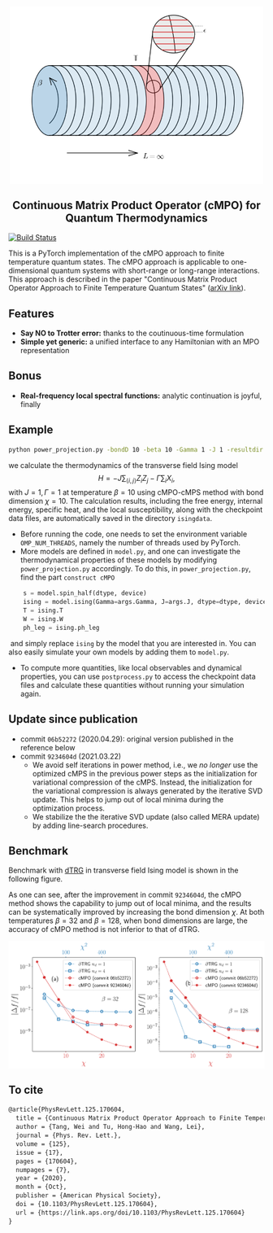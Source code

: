 <div align="center">
<img align="middle" src="_assets/logo.png" width="500" alt="logo"/>
<h2> Continuous Matrix Product Operator (cMPO) for Quantum Thermodynamics </h2>
</div>

[![Build Status](https://api.travis-ci.com/TensorBFS/cMPO.svg?token=bCr4MXNqz8r1WxLSWzAC&branch=master)](https://travis-ci.com/github/TensorBFS/cMPO)

This is a PyTorch implementation of the cMPO approach to finite temperature quantum states. The cMPO approach is applicable to one-dimensional quantum systems with short-range or long-range interactions. This approach is described in the paper "Continuous Matrix Product Operator Approach to Finite Temperature Quantum States" ([arXiv link](https://arxiv.org/abs/2004.12928)).

## Features

- **Say NO to Trotter error:** thanks to the coutinuous-time formulation 
- **Simple yet generic:**  a unified interface to any Hamiltonian with an MPO representation

## Bonus 

- **Real-frequency local spectral functions:** analytic continuation is joyful, finally

## Example

```bash
python power_projection.py -bondD 10 -beta 10 -Gamma 1 -J 1 -resultdir isingdata
```

we calculate the thermodynamics of the transverse field Ising model 
$$
H=-J\sum_{\langle i,j\rangle} Z_i Z_j -\Gamma\sum_i X_i,
$$
with $J=1,\Gamma=1$ at temperature $\beta=10$ using cMPO-cMPS method with bond dimension $\chi=10$. The calculation results, including the free energy, internal energy, specific heat, and the local susceptibility, along with the checkpoint data files, are automatically saved in the directory `isingdata`.

- Before running the code, one needs to set the environment variable `OMP_NUM_THREADS`, namely the number of threads used by PyTorch.
- More models are defined in `model.py`, and one can investigate the thermodynamical properties of these models by modifying `power_projection.py` accordingly. To do this, in  `power_projection.py`, find the part `construct cMPO`

```python
    s = model.spin_half(dtype, device)
    ising = model.ising(Gamma=args.Gamma, J=args.J, dtype=dtype, device=device) # cmpo def
    T = ising.T
    W = ising.W
    ph_leg = ising.ph_leg
```

​		and simply replace `ising` by the model that you are interested in. You can also  easily simulate your own models by adding them to  `model.py`.

- To compute more quantities, like local observables and dynamical properties, you can use `postprocess.py` to access the checkpoint data files and calculate these quantities without running your simulation again.

## Update since publication

- commit `06b52272` (2020.04.29): original version published in the reference below 
- commit `9234604d` (2021.03.22) 
  - We avoid self iterations in power method, i.e., we *no longer* use the optimized cMPS in the previous power steps as the initialization for variational compression of the cMPS. Instead, the initialization for the variational compression is always generated by the iterative SVD update. This helps to jump out of local minima during the optimization process.
  - We stabilize the the iterative SVD update (also called MERA update) by adding line-search procedures.

## Benchmark

Benchmark with [dTRG](https://github.com/TensorBFS/dTRG) in transverse field Ising model is shown in the following figure. 

As one can see, after the improvement in  commit `9234604d`, the cMPO method shows the capability to jump out of local minima, and the results can be systematically improved by increasing the bond dimension $\chi$. At both temperatures $\beta=32$ and $\beta=128$, when bond dimensions are large, the accuracy of cMPO method is not inferior to that of dTRG.

<div align="center">
<img align="middle" src="_assets/benchmark_with_dtrg.png" width="800" alt="logo"/>
</div>



## To cite

```latex
@article{PhysRevLett.125.170604,
  title = {Continuous Matrix Product Operator Approach to Finite Temperature Quantum States},
  author = {Tang, Wei and Tu, Hong-Hao and Wang, Lei},
  journal = {Phys. Rev. Lett.},
  volume = {125},
  issue = {17},
  pages = {170604},
  numpages = {7},
  year = {2020},
  month = {Oct},
  publisher = {American Physical Society},
  doi = {10.1103/PhysRevLett.125.170604},
  url = {https://link.aps.org/doi/10.1103/PhysRevLett.125.170604}
}
```

